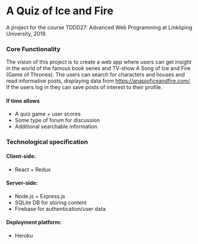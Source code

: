 # A Quiz of Ice and Fire
A project for the course TDDD27: Advanced Web Programming at Linköping University, 2019.

### Core Functionality
The vision of this project is to create a web app where users can get insight in the world of the famous book series and TV-show A Song of Ice and Fire (Game of Thrones). The users can search for characters and houses and read informative posts, displaying data from https://anapioficeandfire.com/. If the users log in they can save posts of interest to their profile.
 
#### If time allows
- A quiz game + user scores
- Some type of forum for discussion
- Additional searchable information

### Technological specification

#### Client-side: 
- React + Redux

#### Server-side:
- Node.js + Express.js
- SQLite DB for storing content
- Firebase for authentication/user data

#### Deployment platform:
- Heroku 
